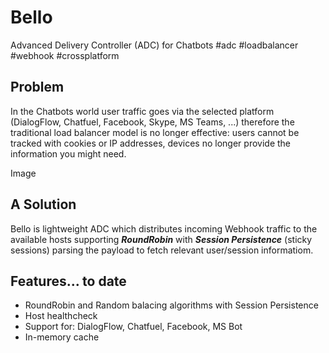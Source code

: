 # Bello
Advanced Delivery Controller (ADC) for Chatbots #adc #loadbalancer #webhook #crossplatform

## Problem

In the Chatbots world user traffic goes via the selected platform (DialogFlow, Chatfuel, Facebook, Skype, MS Teams, ...) therefore the traditional load balancer model is no longer effective: users cannot be tracked with cookies or IP addresses, devices no longer provide the information you might need.

Image

## A Solution

Bello is lightweight ADC which distributes incoming Webhook traffic to the available hosts supporting ***RoundRobin*** with ***Session Persistence*** (sticky sessions) parsing the payload to fetch relevant user/session informatiom.

## Features... to date
* RoundRobin and Random balacing algorithms with Session Persistence
* Host healthcheck
* Support for: DialogFlow, Chatfuel, Facebook, MS Bot
* In-memory cache


